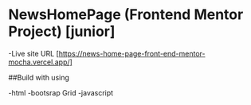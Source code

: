 # NewsHomePage (Frontend Mentor Project) [junior]

-Live site URL [https://news-home-page-front-end-mentor-mocha.vercel.app/]

##Build with using

-html
-bootsrap Grid
-javascript
 
